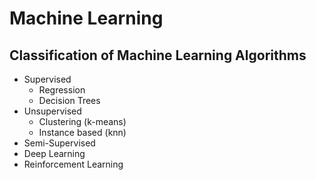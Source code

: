 # Machine Learning

## Classification of Machine Learning Algorithms

- Supervised
    - Regression
    - Decision Trees
- Unsupervised
    - Clustering (k-means)
    - Instance based (knn)
- Semi-Supervised
- Deep Learning
- Reinforcement Learning
